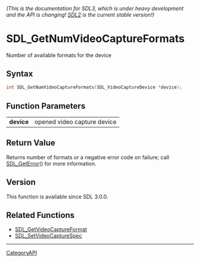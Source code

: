 ###### (This is the documentation for SDL3, which is under heavy development and the API is changing! [SDL2](https://wiki.libsdl.org/SDL2/) is the current stable version!)
# SDL_GetNumVideoCaptureFormats

Number of available formats for the device 

## Syntax

```c
int SDL_GetNumVideoCaptureFormats(SDL_VideoCaptureDevice *device);

```

## Function Parameters

|                |                             |
| -------------- | --------------------------- |
| **device**     | opened video capture device |

## Return Value

Returns number of formats or a negative error code on failure; call
[SDL_GetError](SDL_GetError)() for more information.

## Version

This function is available since SDL 3.0.0.

## Related Functions

* [SDL_GetVideoCaptureFormat](SDL_GetVideoCaptureFormat)
* [SDL_SetVideoCaptureSpec](SDL_SetVideoCaptureSpec)

----
[CategoryAPI](CategoryAPI)


